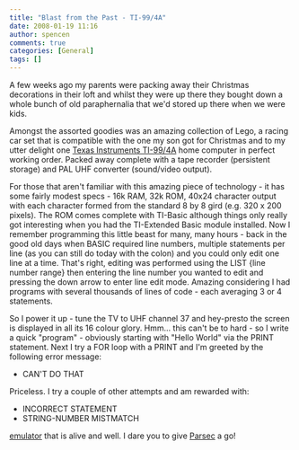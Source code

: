 ```yaml
---
title: "Blast from the Past - TI-99/4A"
date: 2008-01-19 11:16
author: spencen
comments: true
categories: [General]
tags: []
---
```


A few weeks ago my parents were packing away their Christmas decorations in their loft and whilst they were up there they bought down a whole bunch of old paraphernalia that we'd stored up there when we were kids.
  

Amongst the assorted goodies was an amazing collection of Lego, a racing car set that is compatible with the one my son got for Christmas and to my utter delight one [Texas Instruments TI-99/4A](http://en.wikipedia.org/wiki/TI-99) home computer in perfect working order. Packed away complete with a tape recorder (persistent storage) and PAL UHF converter (sound/video output).
  

For those that aren't familiar with this amazing piece of technology - it has some fairly modest specs - 16k RAM, 32k ROM, 40x24 character output with each character formed from the standard 8 by 8 gird (e.g. 320 x 200 pixels). The ROM comes complete with TI-Basic although things only really got interesting when you had the TI-Extended Basic module installed. Now I remember programming this little beast for many, many hours - back in the good old days when BASIC required line numbers, multiple statements per line (as you can still do today with the colon) and you could only edit one line at a time. That's right, editing was performed using the LIST {line number range} then entering the line number you wanted to edit and pressing the down arrow to enter line edit mode. Amazing considering I had programs with several thousands of lines of code - each averaging 3 or 4 statements.
  

So I power it up - tune the TV to UHF channel 37 and hey-presto the screen is displayed in all its 16 colour glory. Hmm... this can't be to hard - so I write a quick &quot;program&quot; - obviously starting with &quot;Hello World&quot; via the PRINT statement. Next I try a FOR loop with a PRINT and I'm greeted by the following error message:
  

>   

* CAN'T DO THAT
 

  

Priceless. I try a couple of other attempts and am rewarded with:
  

>   

* INCORRECT STATEMENT       
* STRING-NUMBER MISTMATCH
 

  

[emulator](http://www.harmlesslion.com/cgi-bin/showprog.cgi?search=Classic99) that is alive and well. I dare you to give [Parsec](http://en.wikipedia.org/wiki/Parsec_(TI-99/4A_computer_game)) a go!


